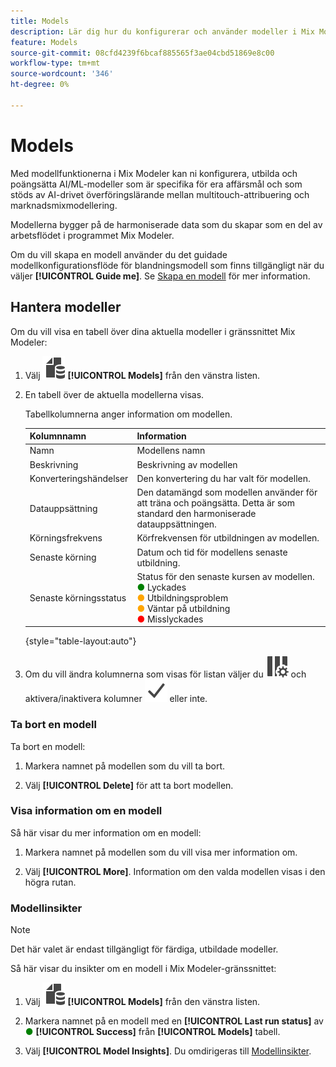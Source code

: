 ```yaml
---
title: Models
description: Lär dig hur du konfigurerar och använder modeller i Mix Modeler.
feature: Models
source-git-commit: 08cfd4239f6bcaf885565f3ae04cbd51869e8c00
workflow-type: tm+mt
source-wordcount: '346'
ht-degree: 0%

---
```



# Models

Med modellfunktionerna i Mix Modeler kan ni konfigurera, utbilda och poängsätta AI/ML-modeller som är specifika för era affärsmål och som stöds av AI-drivet överföringslärande mellan multitouch-attribuering och marknadsmixmodellering.

Modellerna bygger på de harmoniserade data som du skapar som en del av arbetsflödet i programmet Mix Modeler.

Om du vill skapa en modell använder du det guidade modellkonfigurationsflöde för blandningsmodell som finns tillgängligt när du väljer **[!UICONTROL Guide me]**. Se [Skapa en modell](create.md) för mer information.

## Hantera modeller

Om du vill visa en tabell över dina aktuella modeller i gränssnittet Mix Modeler:

1. Välj ![](../assets/icons/FileData.svg) **[!UICONTROL Models]** från den vänstra listen.

1. En tabell över de aktuella modellerna visas.

   Tabellkolumnerna anger information om modellen.

   | Kolumnnamn | Information |
   |---|---|
   | Namn | Modellens namn |
   | Beskrivning | Beskrivning av modellen |
   | Konverteringshändelser | Den konvertering du har valt för modellen. |
   | Datauppsättning | Den datamängd som modellen använder för att träna och poängsätta. Detta är som standard den harmoniserade datauppsättningen. |
   | Körningsfrekvens | Körfrekvensen för utbildningen av modellen. |
   | Senaste körning | Datum och tid för modellens senaste utbildning. |
   | Senaste körningsstatus | Status för den senaste kursen av modellen. <br/><span style="color:green">●</span> Lyckades<br/><span style="color:orange">●</span> Utbildningsproblem<br/> <span style="color:orange">●</span> Väntar på utbildning <br/><span style="color:red">●</span> Misslyckades |

   {style="table-layout:auto"}

1. Om du vill ändra kolumnerna som visas för listan väljer du ![Kolumninställningar](../assets/icons/ColumnSetting.svg) och aktivera/inaktivera kolumner ![Kontrollera](../assets/icons/Checkmark.svg) eller inte.

### Ta bort en modell

Ta bort en modell:

1. Markera namnet på modellen som du vill ta bort.

1. Välj **[!UICONTROL Delete]** för att ta bort modellen.

### Visa information om en modell

Så här visar du mer information om en modell:

1. Markera namnet på modellen som du vill visa mer information om.

1. Välj **[!UICONTROL More]**. Information om den valda modellen visas i den högra rutan.



### Modellinsikter

>[!NOTE]
>
>Det här valet är endast tillgängligt för färdiga, utbildade modeller.
>

Så här visar du insikter om en modell i Mix Modeler-gränssnittet:

1. Välj ![](../assets/icons/FileData.svg) **[!UICONTROL Models]** från den vänstra listen.

1. Markera namnet på en modell med en **[!UICONTROL Last run status]** av <span style="color:green">●</span> **[!UICONTROL Success]** från **[!UICONTROL Models]** tabell.

1. Välj **[!UICONTROL Model Insights]**. Du omdirigeras till [Modellinsikter](insights.md).


